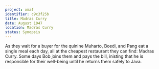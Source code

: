```yaml
---
project: omaf
identifier: c9c3f25b
title: Madras Curry
date: August 1947 
location: Madras Curry
status: Synopsis
---
```


As they wait for a buyer for the quinine Muharto, Boedi, and Pang eat a single meal each day, all at the cheapest restaurant they can find: Madras Curry. Some days Bob joins them and pays the bill, inisting that he is responsible for their well-being until he returns them safely to Java.

